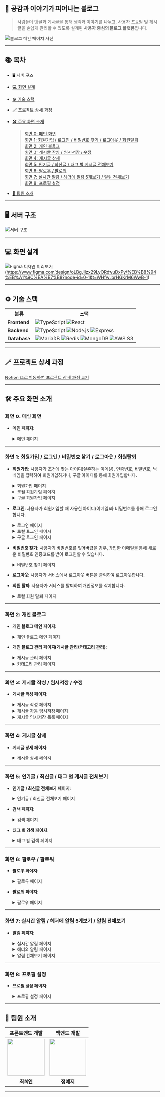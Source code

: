 ## 🌸 공감과 이야기가 피어나는 블로그

> 사람들이 댓글과 게시글을 통해 생각과 이야기를 나누고, 사용자 프로필 및 게시글을 손쉽게 관리할 수 있도록 설계된 **사용자 중심의 블로그 플랫폼**입니다.

![블로그 메인 페이지 사진](captures/dashboardPage.png)

---

## 📚 목차

- [🖥 서버 구조](#-서버-구조)
- [💻 화면 설계](#-화면-설계)
- [⚙️ 기술 스택](#-기술-스택)
- [🪄 프로젝트 상세 과정](#-프로젝트-상세-과정)
- [🛠 주요 화면 소개](#-주요-화면-소개)
  > [화면 0: 메인 화면](#화면-0-메인-화면)  
  > [화면 1: 회원가입 / 로그인 / 비밀번호 찾기 / 로그아웃 / 회원탈퇴](#화면-1-회원가입--로그인--비밀번호-찾기--로그아웃--회원탈퇴)  
  > [화면 2: 개인 블로그](#화면-2-개인-블로그)  
  > [화면 3: 게시글 작성 / 임시저장 / 수정](#화면-3-게시글-작성--임시저장--수정)  
  > [화면 4: 게시글 상세](#화면-4-게시글-상세)  
  > [화면 5: 인기글 / 최신글 / 태그 별 게시글 전체보기](#화면-5-인기글--최신글--태그-별-게시글-전체보기)  
  > [화면 6: 팔로우 / 팔로워](#화면-6-팔로우--팔로워)  
  > [화면 7: 실시간 알림 / 헤더에 알림 5개보기 / 알림 전체보기](#화면-7-실시간-알림--헤더에-알림-5개보기--알림-전체보기)  
  > [화면 8: 프로필 설정](#화면-8-프로필-설정)  
  
- [👥 팀원 소개](#-팀원-소개)

---

## 🖥 서버 구조

![서버 구조](captures/server_structure.png)

---

## 💻 화면 설계

 ![Figma 디자인 미리보기](captures/figma.png)(https://www.figma.com/design/oLBgJllzx29LyORdwuDxPy/%EB%B8%94%EB%A1%9C%EA%B7%B8?node-id=0-1&t=WHfwLbrHGKrM6WwB-1)


---

## ⚙ 기술 스택

<table>
        <tr>
            <th>분류</th>
            <th>스택</th>
        </tr>
        <tr>
            <td><strong>Frontend</strong></td>
            <td>
            <img src="https://img.shields.io/badge/TypeScript-3178C6?style=plastic&logo=typescript&logoColor=white" alt="TypeScript">
                <img src="https://img.shields.io/badge/React-61DAFB?style=plastic&logo=react&logoColor=white" alt="React">
            </td>
        </tr>
        <tr>
            <td><strong>Backend</strong></td>
            <td>
            <img src="https://img.shields.io/badge/TypeScript-3178C6?style=plastic&logo=typescript&logoColor=white" alt="TypeScript">
                <img src="https://img.shields.io/badge/Node.js-43853D?style=plastic&logo=node.js&logoColor=white" alt="Node.js">
                <img src="https://img.shields.io/badge/Express.js-404D59?style=plastic&logo=express&logoColor=white" alt="Express">
            </td>
        </tr>
        <tr>
            <td><strong>Database</strong></td>
            <td>
                <img src="https://img.shields.io/badge/MariaDB-003545?style=plastic&logo=mariadb&logoColor=white" alt="MariaDB">
                <img src="https://img.shields.io/badge/Redis-DC382D?style=plastic&logo=redis&logoColor=white" alt="Redis">
                <img src="https://img.shields.io/badge/MongoDB-47A248?style=plastic&logo=mongodb&logoColor=white" alt="MongoDB">
                <img src="https://img.shields.io/badge/AWS%20S3-FF9900?style=plastic&logo=amazon-s3&logoColor=white" alt="AWS S3">
            </td>
        </tr>
  </table>


---

## 🪄 프로젝트 상세 과정

[Notion 으로 이동하여 프로젝트 상세 과정 보기](https://heeyeon9578.notion.site/MK-Blog-24-03-17-24-09-30-e5d9f108063d42fc82e5a6a7d423a596)

---


## 🛠 주요 화면 소개

### 화면 0: 메인 화면

- **메인 페이지**: 
  <details>
    <summary>메인 페이지</summary>
    
    ![메인 페이지](captures/dashboardPage.png)

     - 헤더, 메인, 푸터로 구성되어 있습니다.
     - 메인에는 인기글, 최신글이 3개씩 자동으로 다음 데이터로 넘어가고 있습니다.
     - 지금 시간대의 이전 시간대 인기 태그 10개가 도출됩니다. 이때, 10개가 채워지지 않는다면 대체 태그(랜덤 태그)가 회색으로 도출됩니다.
     - 이번주 최다 팔로워 목록이 10명 도출됩니다. 이때, 10명이 채워지지 않는다면 대체 유저(랜덤 유저)가 회색으로 도출됩니다.
       


  </details>
---

### 화면 1: 회원가입 / 로그인 / 비밀번호 찾기 / 로그아웃 / 회원탈퇴

- **회원가입**: 사용자가 조건에 맞는 아이디(실존하는 이메일), 인증번호, 비밀번호, 닉네임을 입력하여 회원가입하거나, 구글 아이디를 통해 회원가입합니다.

   <details>
    <summary>회원가입 페이지</summary>
     
    ![회원가입](captures/signup.png)

    > 회원가입 버튼을 누르면, 계정 또는 구글로 회원가입할 수 있는 버튼이 도출됩니다. 
 
  </details>

  <details>
    <summary>로컬 회원가입 페이지</summary>
    
    ![로컬 회원가입](captures/local_signup_auth.png)
  
    > 아아디로 사용할 이메일을 입력 후, 인증번호 전송을 클릭하면 해당 이메일로 인증번호가 전송됩니다.
    
    ![로컬 회원가입](captures/local_signup_auth_email.png)
  
    > 이메일로 받은 인증번호입니다.
    
     ![로컬 회원가입](captures/local_signup_2.png)
  
    > 이메일 인증, 사용할 비밀번호, 닉네임의 조건을 모두 만족하면 회원가입 버튼이 disable -> able 상태가 되어 클릭할 수 있습니다.
 
  </details>

   <details>
    <summary>구글 회원가입 페이지</summary>
     
    ![구글 회원가입](captures/google_login.png)

    > 구글 아이디를 클릭하여 해당 서비스에 회원가입할 수 있습니다.
    
    ![구글 회원가입](captures/google_signup_nickname.png)

    > 닉네임 설정 페이지가 도출되며, 입력한 닉네임으로 활동하게 됩니다. 추후에 수정할 수 있습니다.
  
  </details>


- **로그인**: 사용자가 회원가입할 때 사용한 아이디(이메일)과 비밀번호를 통해 로그인합니다.

  <details>
    <summary>로그인 페이지</summary>
     
    ![회원가입](captures/login.png)

    > 로그인 버튼을 누르면, 계정 또는 구글로 로그인할 수 있는 버튼이 도출됩니다. 
 
  </details>

  <details>
    <summary>로컬 로그인 페이지</summary>
    
    ![로컬 로그인](captures/local_login.png)
  
    > 로컬 회원가입때 사용한 이메일과 비밀번호를 입력하여 로그인합니다.

  </details>

   <details>
    <summary>구글 로그인 페이지</summary>
     
    ![구글 로그인](captures/google_login.png)

    > 구글 아이디를 클릭하여 해당 서비스에 회원가입할때 사용한 이메일로 로그인할 수 있습니다.
    
  </details>

- **비밀번호 찾기**: 사용자가 비밀번호를 잊어버렸을 경우, 가입한 이메일을 통해 새로운 비밀번호 인증코드를 받아 로그인할 수 있습니다.
  
  <details>
    <summary>비밀번호 찾기 페이지</summary>

   ![비밀번호 찾기](captures/find_passwd.png)

    > 비밀번호를 찾고 싶은 아이디를 입력 후 인증번호 전송버튼을 클릭합니다.

    ![비밀번호 찾기](captures/find_passwd_email.png)

    > 해당 이메일로 발송된 메일에 쓰여있는 임시 비밀번호를 사용하여 임시 로그인합니다.

  </details>


- **로그아웃**: 사용자가 서비스에서 로그아웃 버튼을 클릭하여 로그아웃합니다.

- **회원 탈퇴**: 사용자가 서비스를 탈퇴하여 개인정보를 삭제합니다.
  
  <details>
    <summary>로컬 회원 탈퇴 페이지</summary>

    ![로컬 회원 탈퇴](captures/user_delete.png)

    > 로그인할 때 사용한 이메일과 비밀번호 및 비밀번호 확인란을 조건에 맞게 채우면 회원 탈퇴하기 버튼이 활성화됩니다.
    
     <summary>구글 회원 탈퇴 페이지</summary>

    ![구글 회원 탈퇴](captures/user_delete_goolge.png)

    > 로그인할 때 사용한 이메일과 비밀번호 및 비밀번호 확인란을 조건에 맞게 채우면 회원 탈퇴하기 버튼이 활성화됩니다.

  </details>

---

### 화면 2: 개인 블로그 

- **개인 블로그 메인 페이지**: 
  <details>
    <summary>개인 블로그 메인 페이지</summary>
    
     ![개인 블로그 메인 페이지](captures/blog_main.png)

    > 내 블로그 페이지로 좌측 프로필 부분은 화면을 스크롤 하더라도 같이 움직입니다.
    
  </details>

- **개인 블로그 관리 페이지(게시글 관리/카테고리 관리)**:

  <details>
    <summary>게시글 관리 페이지</summary>
    
    ![게시글 관리 페이지](captures/blog_manage_post.png)

    - 내 게시글을 관리할 수 있는 페이지로, 각자 자신의 게시글만 수정 또는 삭제할 수 있습니다.
     
   </details>
   
     <details>
       
    <summary>카테고리 관리 페이지</summary>
    
    ![카테고리 관리 페이지](captures/blog_manage_category.png)

    - 내 카테고리를 관리할 수 있는 페이지로, 각자 자신의 카테고리만 수정 또는 삭제할 수 있습니다.
    - 카테고리는 2개의 레벨로, 하위 카테고리는 사용자의 **드래그엔 드롭**을 통해 다른 상위 카테고리로 옮길 수 있습니다.
    - 최상위 카테고리에 하위 카테고리 존재 시 삭제할 수 없습니다.
    - 하위 카테고리에는 하위 카테고리를 추가할 수 없습니다.
  
  </details>

---

### 화면 3: 게시글 작성 / 임시저장 / 수정 

- **게시글 작성 페이지**: 
  <details>
    <summary>게시글 작성 페이지</summary>
    
     ![게시글 작성 페이지](captures/write_post.png)

     - 게시글을 작성할 수 있는 페이지로, 카테고리 / 태그 / 공개여부 / 제목 / 내용을 설정 및 작성할 수 있습니다.
     - 게시글은 30초마다 자동 임시저장 됩니다.
     - 임시저장 목록에서 지금까지 임시 저장된 글들을 확인하고 이어서 작성할 수 있습니다.
     - 처음 게시글 작성 페이지에 들어가면 마지막으로 임시저장된 글을 이어서 작성할 것인지 묻습니다.
    
  </details>

  <details>
    <summary>게시글 자동 임시저장 페이지</summary>
    
     ![게시글 자동 임시저장 페이지](captures/write_post_auto_save.png)

    
  </details>

  <details>
    <summary>게시글 임시저장 목록 페이지</summary>
    
     ![게시글 임시저장 목록 페이지](captures/temp_save_list.png)

    
    
  </details>


---

### 화면 4: 게시글 상세 

- **게시글 상세 페이지**:
  
  <details>
    <summary>게시글 상세 페이지</summary>
    
     ![게시글 상세 페이지](captures/post_detail.png)

     - 게시글 목록에서 특정 게시글을 클릭하면 상세 페이지로 이동합니다.
     - 게시글의 제목, 내용, 카테고리, 작성자, 작성일자, 수정일자, 공감 수(당근 수), 조회수, 댓글 수 등이 조회됩니다.
     - 게시글의 끝에는 해당 게시글의 태그들이 보여집니다.
     - 자신의 게시글일 경우, 수정/삭제 버튼이 도출됩니다.
     - 이때, 태그를 클릭하면 해당 태그를 사용한 게시글들을 보여주는 페이지로 이동합니다.
     - 로그인한 사용자는 공감(당근)을 클릭하여 공감하거나 취소할 수 있습니다.
     - 댓글은 등록순 또는 인기순으로 조회할 수 있습니다.
     - 댓글을 작성하거나 답글을 작성할 수 있습니다.
     - 댓글/답글은 로그인한 사용자만 작성할 수 있습니다.
     - 자신의 댓글이나 답글일 경우 수정 또는 삭제할 수 있습니다.
    
  </details>



---


### 화면 5: 인기글 / 최신글 / 태그 별 게시글 전체보기

- **인기글 / 최신글 전체보기 페이지**: 
  <details>
    <summary>인기글 / 최신글 전체보기 페이지</summary>
    
     ![인기글 / 최신글 전체보기 페이지](captures/all_post.png)

     - 메인화면에서 인기글이나 최신글의 전체보기 버튼을 클릭하면, 해당 정렬에 맞게 전체 게시글이 조회되는 페이지로 이동합니다.
     - 맨 아래에 페이지네이션을 두어 다른 패이지로 쉽게 이동할 수 있습니다.
     - 각 게시글을 클릭하여, 게시글 상세 페이지로 이동할 수 있습니다.
     - 검색 기능을 통해 검색을 할 수 있습니다.
      

  </details>

   

- **검색 페이지**:
  <details>
    <summary>검색 페이지</summary>
    
     ![검색 페이지](captures/search.png)

     - 검색창에 검색 후 해당 단어가 진한 핑크색으로 표기되며, 해당 단어가 들어간 게시글들을 조회한 페이지가 보여집니다.
      

  </details>

- **태그 별 검색 페이지**:
  <details>
    <summary>태그 별 검색 페이지</summary>
    
     ![태그 별 검색 페이지](captures/Tag_click.png)

     - 메인화면의 인기 태그 혹은 각 게시글의 상세 페이지에서 태그를 클릭하면, 해당 태그를 사용한 게시글 목록을 조회합니다.
      

  </details>
---


### 화면 6: 팔로우 / 팔로워

- **팔로우 페이지**: 

  <details>
    <summary>팔로우 페이지</summary>
    
    ![팔로우 페이지](captures/follow.png)

     - 해당 프로필의 팔로우 목록이 조회됩니다.
     - 팔로우 목록은 무한 스크롤로, 스크롤을 통해 데이터를 지속적으로 조회할 수 있습니다.
     - 나의 팔로우 목록일 경우 '관리하기 버튼'이 도출되며, 클릭하면 각 팔로우를 삭제할 수 있는 버튼이 도출됩니다.
     - 서로 팔로우된 관계라면, 각 팔로우 왼쪽 위에 서로 팔로우 표시가 뜹니다.


  </details>

- **팔로워 페이지**: 

  <details>
    <summary>팔로워 페이지</summary>
    
    ![팔로워 페이지](captures/follower.png)

     - 해당 프로필의 팔로워 목록이 조회됩니다.
     - 팔로워 목록은 무한 스크롤로, 스크롤을 통해 데이터를 지속적으로 조회할 수 있습니다.
     - 팔로워마다 아래 팔로우할 수 있는 버튼이 존재합니다. 해당 버튼을 클릭하여 즉각적인 팔로우 또는 팔로우 취소를 진행할 수 있습니다.
     - 서로 팔로우된 관계라면, 각 팔로우 왼쪽 위에 서로 팔로우 표시가 뜹니다.


  </details>
  
---

### 화면 7: 실시간 알림 / 헤더에 알림 5개보기 / 알림 전체보기 

- **알림 페이지**:
  <details>
    <summary>실시간 알림 페이지</summary>
    
    ![실시간 알림 페이지](captures/real_time_notification.png)

     - 블로그 내의 모든 페이지에서 실시간 알림을 받을 수 있습니다.
     - 알림은 새 팔로워, 내가 팔로워한 사용자가 작성한 새 게시글, 나의 게시글에 달린 댓글, 내가 쓴 댓글에 달린 답글, 내 게시글에 좋아요(당근) 일 경우 발생합니다.
     - 실시간 알림은 최상단 우측에 뜹니다. 


  </details>

   <details>
    <summary>헤더의 알림 페이지</summary>
    
    ![헤더의 알림 페이지](captures/notification2.png)

     - 헤더에 벨모양 버튼을 클릭하면 최신 알림 5개를 확인할 수 있습니다.
     - 실시간 알림을 통해 받은 알림을 확인하면 벨모양이 다시 원상복귀 합니다.
     - 삭제 버튼을 통해 삭제하면 이전 알림이 보여집니다.


  </details>

   <details>
    <summary>알림 전체보기 페이지</summary>
    
    ![알림 전체보기 페이지](captures/notification.png)

     - 모든 알림을 확인할 수 있습니다.
     - 알림의 종류별로 확인할 수 있습니다.
     - 하단의 페이지네이션을 통해 원하는 페이지로 쉽게 이동할 수 있습니다.
     - 알림을 삭제할 수 있습니다.
     - 각 알림을 클릭하면, 해당 알림에 해당하는 내용으로 이동합니다. 팔로워 알림은 해당 유저의 블로그로, 새 게시글일 경우 해당 게시글로, 댓글일 경우 해당 댓글로 이동합니다.
       


  </details>

---

### 화면 8: 프로필 설정

- **프로필 설정 페이지**: 
  <details>
    <summary>프로필 설정 페이지</summary>
    
    ![프로필 설정 페이지](captures/profile_setting.png)

     - 프로필 이미지, 닉네임, 비밀번호(로컬 로그인일 경우에만), 상태 메시지를 설정할 수 있습니다.
       


  </details>
---


## 👥 팀원 소개

|                   프론트엔드 개발                   |                    백엔드 개발                    |
| :-------------------------------------------------: | :-----------------------------------------------: |
| <img src="captures/heeyeon.png" width="120"> | <img src="captures/xezixx.png" width="120" /> |
|    **[최희연](https://github.com/heeyeon9578)**     |      **[정예지](https://github.com/xEzIxX)**      |

---
